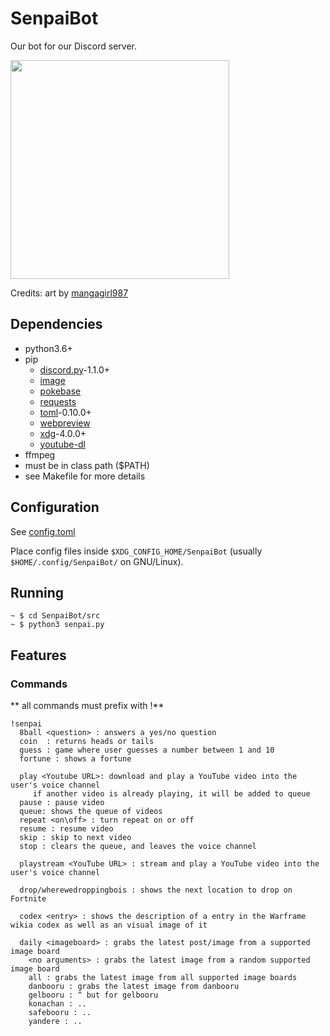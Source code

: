 # SenpaiBot

Our bot for our Discord server.

<p>
<img src="https://github.com/SnoopySnipe/SenpaiBot/raw/master/senpai_bot.png" width="350">
</p>

Credits: art by [mangagirl987](https://www.instagram.com/mangagirl987/)

## Dependencies
 - python3.6+
 - pip
   - [discord.py](https://github.com/Rapptz/discord.py)-1.1.0+
   - [image](https://github.com/francescortiz/image)
   - [pokebase](https://github.com/PokeAPI/pokebase)
   - [requests](https://2.python-requests.org/en/master/)
   - [toml](https://github.com/uiri/toml)-0.10.0+
   - [webpreview](https://github.com/ludbek/webpreview)
   - [xdg](https://github.com/srstevenson/xdg)-4.0.0+
   - [youtube-dl](https://github.com/rg3/youtube-dl)
 - ffmpeg
  - must be in class path ($PATH)
 - see Makefile for more details

## Configuration
See [config.toml](https://github.com/SnoopySnipe/SenpaiBot/blob/master/config/config.toml)

Place config files inside `$XDG_CONFIG_HOME/SenpaiBot` (usually `$HOME/.config/SenpaiBot/` on GNU/Linux).

## Running
```
~ $ cd SenpaiBot/src
~ $ python3 senpai.py
```

## Features

### Commands
** all commands must prefix with !**
```
!senpai
  8ball <question> : answers a yes/no question
  coin	: returns heads	or tails
  guess : game where user guesses a number between 1 and 10
  fortune : shows a fortune

  play <Youtube URL>: download and play a YouTube video into the user's voice channel
     if another video is already playing, it will be added to queue
  pause : pause video
  queue: shows the queue of videos
  repeat <on\off> : turn repeat on or off
  resume : resume video
  skip : skip to next video
  stop : clears the queue, and leaves the voice channel

  playstream <YouTube URL> : stream and play a YouTube video into the user's voice channel

  drop/wherewedroppingbois : shows the next location to drop on Fortnite

  codex <entry> : shows the description of a entry in the Warframe wikia codex as well as an visual image of it

  daily <imageboard> : grabs the latest post/image from a supported image board
    <no arguments> : grabs the latest image from a random supported image board
    all : grabs the latest image from all supported image boards
    danbooru : grabs the latest image from danbooru
    gelbooru : ^ but for gelbooru
    konachan : ..
    safebooru : ..
    yandere : ..
```


